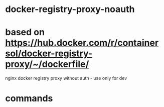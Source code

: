 # docker-registry-proxy-noauth

# based on https://hub.docker.com/r/containersol/docker-registry-proxy/~/dockerfile/
nginx docker registry proxy without auth - use only for dev

# commands
